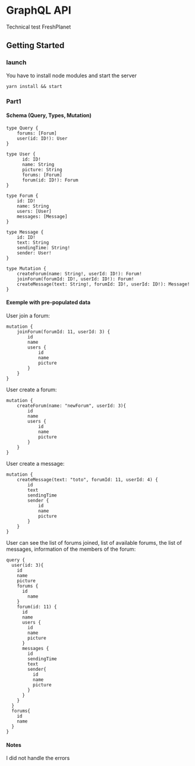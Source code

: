 # GraphQL API

Technical test FreshPlanet

## Getting Started


### launch

You have to install node modules and start the server

```
yarn install && start
```

### Part1

#### Schema (Query, Types, Mutation)

```
type Query {
    forums: [Forum]
    user(id: ID!): User
}

type User {
      id: ID!
      name: String
      picture: String
      forums: [Forum]
      forum(id: ID!): Forum
}

type Forum {
    id: ID!
    name: String
    users: [User]
    messages: [Message]
}

type Message {
    id: ID!
    text: String
    sendingTime: String!
    sender: User!
}

type Mutation {
    createForum(name: String!, userId: ID!): Forum!
    joinForum(forumId: ID!, userId: ID!): Forum!
    createMessage(text: String!, forumId: ID!, userId: ID!): Message!
}
```
#### Exemple with pre-populated data

User join a forum:

```
mutation {
    joinForum(forumId: 11, userId: 3) {
        id
        name
        users {
            id
            name
            picture
        }
    }
}
```

User create a forum:

```
mutation {
    createForum(name: "newForum", userId: 3){
  	    id
  	    name
  	    users {
            id
            name
            picture
        }
	}
}
```

User create a message:

```
mutation {
    createMessage(text: "toto", forumId: 11, userId: 4) {
        id
        text
        sendingTime
        sender {
            id
            name
            picture
        }
    }
}
```

User can see the list of forums joined, list of available forums, the list of messages, information of the members of the forum:

```
query {
  user(id: 3){
  	id
  	name
  	picture
  	forums {
      id
  		name
    }
    forum(id: 11) {
      id
      name
      users {
        id
        name
        picture
      }
      messages {
        id
        sendingTime
        text
        sender{
          id
          name
          picture
        }
      }
    }
  }
  forums{
    id
  	name
  }
}
```

#### Notes

I did not handle the errors
